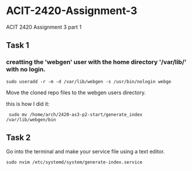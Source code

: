 # ACIT-2420-Assignment-3
ACIT 2420 Assignment 3 part 1


## Task 1

### creatting the 'webgen' user with the home directory '/var/lib/' with no login. 

```
sudo useradd -r -m -d /var/lib/webgen -s /usr/bin/nologin webge 
```
Move the cloned repo files to the webgen users directory.

this is how I did it:

```
 sudo mv /home/arch/2420-as3-p2-start/generate_index /var/lib/webgen/bin
 ```

 


## Task 2

Go into the terminal and make your service file using a text editor.

```
sudo nvim /etc/systemd/system/generate-index.service
```

